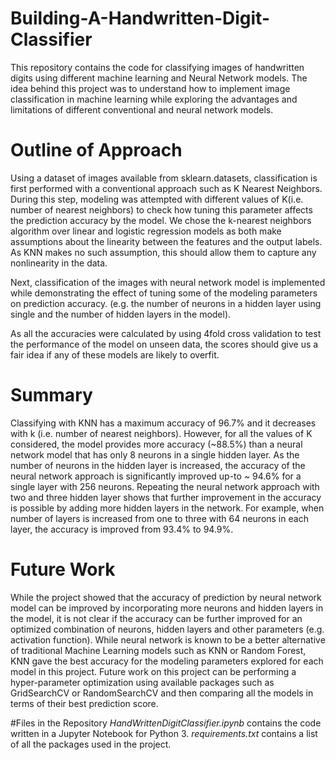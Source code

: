  # Building-A-Handwritten-Digit-Classifier
This repository contains the code for classifying images of handwritten digits using different machine learning and Neural Network models. The idea behind this project was to understand how to implement image classification in machine learning while exploring the advantages and limitations of different conventional and neural network models. 

# Outline of Approach
Using  a dataset of images available from sklearn.datasets, classification is first performed with a conventional approach such as K Nearest Neighbors. During this step, modeling was attempted with different values of K(i.e. number of nearest neighbors) to check how tuning this parameter affects the prediction accuracy by the model. We chose the k-nearest neighbors algorithm over linear and logistic regression models as both make assumptions about the linearity between the features and the output labels. As KNN makes no such assumption, this should allow them to capture any nonlinearity in the data. 

Next, classification of the images with neural network model is implemented while demonstrating the effect of tuning some of the modeling parameters  on prediction accuracy. (e.g. the number of neurons in a hidden layer using single and the number of hidden layers in the model). 

As all the accuracies were calculated by using 4fold cross validation to test the performance of the model on unseen data, the scores should give us a fair idea if any of these models are likely to overfit. 

# Summary
Classifying with KNN has a maximum accuracy of 96.7% and it decreases with k (i.e. number of nearest neighbors). However, for all the values of K considered, the model provides more accuracy (~88.5%) than a neural network model that has only  8 neurons in a single hidden layer. As the number of neurons in the hidden layer is increased,  the accuracy of the neural network approach is significantly improved up-to ~ 94.6% for a single layer with 256  neurons. Repeating the neural network approach with two and three hidden layer shows that further improvement in the accuracy is possible by adding more hidden layers in the network. For example, when number of layers is increased from one to three with 64 neurons in each layer, the accuracy is improved from 93.4%  to 94.9%.

# Future Work
While the project showed that the accuracy of prediction by neural network model can be improved by incorporating more neurons and hidden layers in the model, it is not clear if the accuracy can be further improved for an optimized combination of neurons, hidden layers and other parameters (e.g. activation function). While neural network is known to be a better alternative of traditional Machine Learning models such as KNN or Random Forest, KNN gave the best accuracy for the modeling parameters explored for each model in this project. Future work on this project can be performing a hyper-parameter optimization using available packages such as GridSearchCV or RandomSearchCV and then comparing all the models in terms of their best prediction score.

#Files in the Repository
*HandWrittenDigitClassifier.ipynb* contains the code written in a Jupyter Notebook for Python 3.
*requirements.txt* contains a list of all the packages used in the project.


